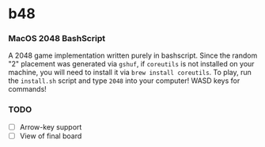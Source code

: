 # b48
### MacOS 2048 BashScript
A 2048 game implementation written purely in bashscript. Since the random "2" placement was generated via `gshuf`, if `coreutils` is not installed on your machine, you will need to install it via `brew install coreutils`. To play, run the `install.sh` script and type `2048` into your computer! WASD keys for commands!

### TODO
- [ ] Arrow-key support
- [ ] View of final board

